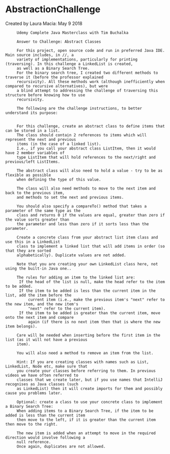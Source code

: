# AbstractionChallenge

Created by Laura Macia: May 9 2018

         Udemy Complete Java Masterclass with Tim Buchalka
         
         Answer to Challenge: Abstract Classes
         
         For this project, open source code and run in preferred Java IDE. Main source includes, in //, a 
         variety of implementations, particularly for printing (traversing). In this challenge a LinkedList is created, 
         as well as a Binary Search Tree.
         For the binary search tree, I created two different methods to traverse it (before the professor explained
         recursivity). All these methods work (although inefficiently when compared to recursive alternatives), but were
         a blind attempt to addressing the challenge of traversing this structure before knowing how to use 
         recursivity. 
         
         The following are the challenge instructions, to better understand its purpose:


         For this challenge, create an abstract class to define items that can be stored in a list.
         The class should contain 2 references to items which will represent the next and previous
         items (in the case of a linked list).
         I.e., if you call your abstract class ListItem, then it would have 2 member variables of
         type ListItem that will hold references to the next/right and previous/left ListItems.

         The abstract class will also need to hold a value - try to be as flexible as possible
         when defining the type of this value.

         The class will also need methods to move to the next item and back to the previous item,
         and methods to set the next and previous items.

         You should also specify a compareTo() method that takes a parameter of the same type as the
         class and returns 0 if the values are equal, greater than zero if the value sorts greater than
         the parameter and less than zero if it sorts less than the parameter.

         Create a concrete class from your abstract list item class and use this in a LinkedList
         class to implement a linked list that will add items in order (so that they are sorted
         alphabetically). Duplicate values are not added.

         Note that you are creating your own LinkedList class here, not using the built-in Java one..

         The rules for adding an item to the linked list are:
          If the head of the list is null, make the head refer to the item to be added.
          If the item to be added is less than the current item in the list, add the item before the
              current item (i.e., make the previous item's "next" refer to the new item, and the new item's
              "next" refer to the current item).
          If the item to be added is greater than the current item, move onto the next item and compare
              again (if there is no next item then that is where the new item belongs).

         Care will be needed when inserting before the first item in the list (as it will not have a previous
         item).

         You will also need a method to remove an item from the list.

         Hint: If you are creating classes with names such as List, LinkedList, Node etc, make sure that
         you create your classes before referring to them. In previous videos we have often referred to
         classes that we create later, but if you use names that IntelliJ recognises as Java classes (such
         as LinkedList) then it will create imports for them and possibly cause you problems later.

         Optional: create a class to use your concrete class to implement a Binary Search Tree:
         When adding items to a Binary Search Tree, if the item to be added is less than the current item
         then move to the left, if it is greater than the current item then move to the right.

         The new item is added when an attempt to move in the required direction would involve following a
         null reference.
         Once again, duplicates are not allowed.
